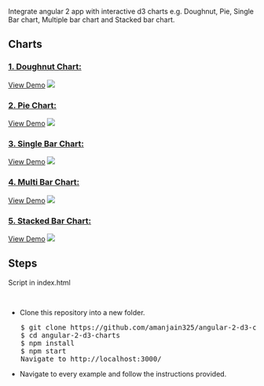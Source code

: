 Integrate angular 2 app with interactive d3 charts e.g. Doughnut, Pie, Single Bar chart, Multiple bar chart and Stacked bar chart.

<h2>Charts</h2>
<h3><a href="https://github.com/amanjain325/angular-2-d3-charts/tree/master/src/app/doughnut-chart">1. Doughnut Chart:</a></h3>
<a href="https://embed.plnkr.co/yb7541/">View Demo</a>
<img src="https://raw.githubusercontent.com/amanjain325/angular-2-d3-charts/master/src/assets/img/donut-chart-example.png" />

<h3><a href="https://github.com/amanjain325/angular-2-d3-charts/tree/master/src/app/pie-chart">2. Pie Chart:</a></h3>
 <a href="https://embed.plnkr.co/i3qi1z/">View Demo</a>
<img src="https://raw.githubusercontent.com/amanjain325/angular-2-d3-charts/master/src/assets/img/pie-chart-example.png">
<h3><a href="https://github.com/amanjain325/angular-2-d3-charts/tree/master/src/app/single-bar-chart">3. Single Bar Chart:</a></h3>
 <a href="https://embed.plnkr.co/x8ZgGC/">View Demo</a>
<img src="https://raw.githubusercontent.com/amanjain325/angular-2-d3-charts/master/src/assets/img/single-bar-chart-example.png">
<h3><a href="https://github.com/amanjain325/angular-2-d3-charts/tree/master/src/app/multi-bar-chart">4. Multi Bar Chart:</a></h3>
 <a href="https://embed.plnkr.co/YXzgfy/">View Demo</a>
<img src="https://raw.githubusercontent.com/amanjain325/angular-2-d3-charts/master/src/assets/img/multi-bar-chart-example.png">
<h3><a href="https://github.com/amanjain325/angular-2-d3-charts/tree/master/src/app/stacked-bar-chart">5. Stacked Bar Chart:</a></h3>
 <a href="https://embed.plnkr.co/NaDVxg/">View Demo</a>
<img src="https://raw.githubusercontent.com/amanjain325/angular-2-d3-charts/master/src/assets/img/stacked-bar-chart-example.png">

<h2>Steps</h2>

<p>Script in index.html</p>
<pre>
<script src="https://cdnjs.cloudflare.com/ajax/libs/d3/3.5.6/d3.min.js" charset="utf-8"></script>
</pre>

<ul>
  <li>Clone this repository into a new folder.</li>
  </ul>
<pre>   $ git clone https://github.com/amanjain325/angular-2-d3-charts.git
   $ cd angular-2-d3-charts
   $ npm install
   $ npm start
   Navigate to http://localhost:3000/</pre>
   <ul>
  <li> Navigate to every example and follow the instructions provided.</li>
</ul>
